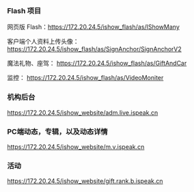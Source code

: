 ### Flash 项目

网页版 Flash：https://172.20.24.5/ishow_flash/as/IShowMany

客户端个人资料上传头像：https://172.20.24.5/ishow_flash/as/SignAnchor/SignAnchorV2

魔法礼物、座驾： https://172.20.24.5/ishow_flash/as/GiftAndCar

监控： https://172.20.24.5/ishow_flash/as/VideoMoniter


### 机构后台

https://172.20.24.5/ishow_website/adm.live.ispeak.cn

### PC端动态，专辑，以及动态详情

https://172.20.24.5/ishow_website/m.v.ispeak.cn


### 活动

https://172.20.24.5/ishow_website/gift.rank.b.ispeak.cn
